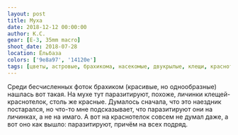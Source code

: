 ```yaml
---
layout: post
title: Муха
date: 2018-12-12 00:00:00
author: К.С.
gear: [E-3, 35mm macro]
shoot_date: 2018-07-28
location: Ёльбаза
colors: ['9e8a97', '14120e']
tags: [цветы, астровые, брахикома, насекомые, двукрылые, клещи, краснотелка, TIL]
---
```

Среди бесчисленных фоток брахиком (красивые, но однообразные) нашлась вот такая. На мухе тут паразитируют, похоже, личинки клещей-краснотелок, столь же красные. Думалось сначала, что это наездник постарался, но что-то мне подсказывает, что паразитируют они на личинках, а не на имаго. А вот на краснотелок совсем не думал даже, а вот оно как вышло: паразитируют, причём на всех подряд.
